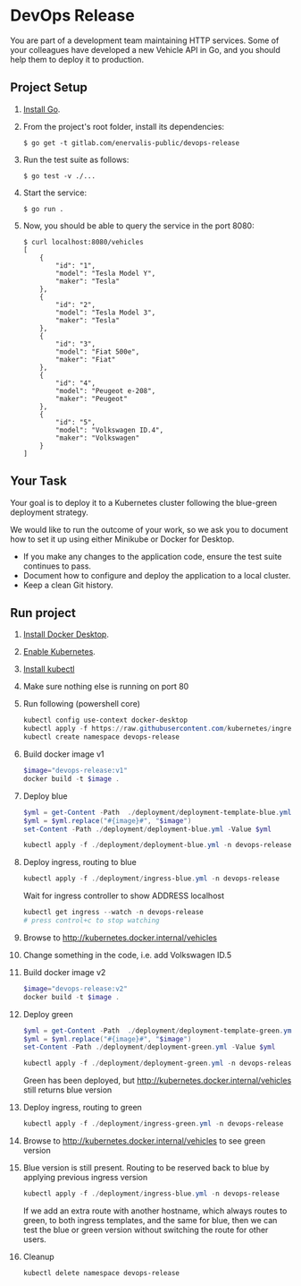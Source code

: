 # DevOps Release

You are part of a development team maintaining HTTP services. Some of your colleagues have developed a new Vehicle API in Go, and you should help them to deploy it to production.

## Project Setup

1. [Install Go](https://go.dev/).

2. From the project's root folder, install its dependencies:

    ```shell
    $ go get -t gitlab.com/enervalis-public/devops-release
    ```

3. Run the test suite as follows:

    ```shell
    $ go test -v ./...
    ```

4. Start the service:

    ```shell
    $ go run .
    ```

5. Now, you should be able to query the service in the port 8080:

    ```shell
    $ curl localhost:8080/vehicles
    [
        {
            "id": "1",
            "model": "Tesla Model Y",
            "maker": "Tesla"
        },
        {
            "id": "2",
            "model": "Tesla Model 3",
            "maker": "Tesla"
        },
        {
            "id": "3",
            "model": "Fiat 500e",
            "maker": "Fiat"
        },
        {
            "id": "4",
            "model": "Peugeot e-208",
            "maker": "Peugeot"
        },
        {
            "id": "5",
            "model": "Volkswagen ID.4",
            "maker": "Volkswagen"
        }
    ]
    ```

## Your Task

Your goal is to deploy it to a Kubernetes cluster following the blue-green deployment strategy.

We would like to run the outcome of your work, so we ask you to document how to set it up using either Minikube or Docker for Desktop.

- If you make any changes to the application code, ensure the test suite continues to pass.
- Document how to configure and deploy the application to a local cluster.
- Keep a clean Git history.

## Run project

1. [Install Docker Desktop](https://docs.docker.com/desktop/install/windows-install/).
2. [Enable Kubernetes](https://docs.docker.com/desktop/kubernetes/).
3. [Install kubectl](https://kubernetes.io/docs/tasks/tools/install-kubectl-windows/)
4. Make sure nothing else is running on port 80
5. Run following (powershell core)

    ```powershell
    kubectl config use-context docker-desktop
    kubectl apply -f https://raw.githubusercontent.com/kubernetes/ingress-nginx/controller-v1.8.0/deploy/static/provider/cloud/deploy.yaml
    kubectl create namespace devops-release
    ```

6. Build docker image v1

    ```powershell
    $image="devops-release:v1"
    docker build -t $image .
    ```

7. Deploy blue

    ```powershell    
    $yml = get-Content -Path  ./deployment/deployment-template-blue.yml
    $yml = $yml.replace("#{image}#", "$image")
    set-Content -Path ./deployment/deployment-blue.yml -Value $yml

    kubectl apply -f ./deployment/deployment-blue.yml -n devops-release
    ```

8. Deploy ingress, routing to blue

    ```powershell
    kubectl apply -f ./deployment/ingress-blue.yml -n devops-release
    ```
    Wait for ingress controller to show ADDRESS localhost
    
    ```powershell
    kubectl get ingress --watch -n devops-release
    # press control+c to stop watching
    ```

9. Browse to http://kubernetes.docker.internal/vehicles

10. Change something in the code, i.e. add Volkswagen ID.5

11. Build docker image v2

    ```powershell
    $image="devops-release:v2"
    docker build -t $image .
    ```

12. Deploy green

    ```powershell
    $yml = get-Content -Path  ./deployment/deployment-template-green.yml
    $yml = $yml.replace("#{image}#", "$image")
    set-Content -Path ./deployment/deployment-green.yml -Value $yml

    kubectl apply -f ./deployment/deployment-green.yml -n devops-release
    ```

    Green has been deployed, but http://kubernetes.docker.internal/vehicles still returns blue version

13. Deploy ingress, routing to green

    ```powershell
    kubectl apply -f ./deployment/ingress-green.yml -n devops-release
    ```
14. Browse to http://kubernetes.docker.internal/vehicles to see green version

15. Blue version is still present. Routing to be reserved back to blue by applying previous ingress version

    ```powershell
    kubectl apply -f ./deployment/ingress-blue.yml -n devops-release
    ```

    If we add an extra route with another hostname, which always routes to green, to both ingress templates, and the same for blue, then we can test the blue or green version without switching the route for other users.

16. Cleanup
    ```powershell
    kubectl delete namespace devops-release
    ```
